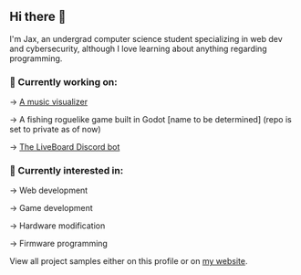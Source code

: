 ## Hi there 👋


I'm Jax, an undergrad computer science student specializing in web dev and cybersecurity, although I love learning about anything regarding programming.


### 🎣 Currently working on:

-> [A music visualizer](https://github.com/JaxT05/music-visualizer)

-> A fishing roguelike game built in Godot [name to be determined] (repo is set to private as of now)

-> [The LiveBoard Discord bot](https://github.com/JaxT05/LiveBoard-DiscordBot)


### 💭 Currently interested in: 
-> Web development 

-> Game development 

-> Hardware modification

-> Firmware programming
</br>

View all project samples either on this profile or on [my website](http://jaxtobyas.com).

<!--
**JaxT05/JaxT05** is a ✨ _special_ ✨ repository because its `README.md` (this file) appears on your GitHub profile.

Here are some ideas to get you started:

- 🔭 I’m currently working on ...
- 🌱 I’m currently learning ...
- 👯 I’m looking to collaborate on ...
- 🤔 I’m looking for help with ...
- 💬 Ask me about ...
- 📫 How to reach me: ...
- 😄 Pronouns: ...
- ⚡ Fun fact: ...
-->
